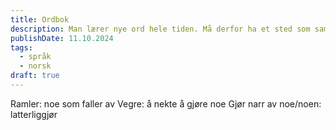 ```yaml
---
title: Ordbok
description: Man lærer nye ord hele tiden. Må derfor ha et sted som samler alle ordene.
publishDate: 11.10.2024
tags:
  - språk
  - norsk
draft: true
---
```


Ramler: noe som faller av
Vegre: å nekte å gjøre noe
Gjør narr av noe/noen: latterliggjør